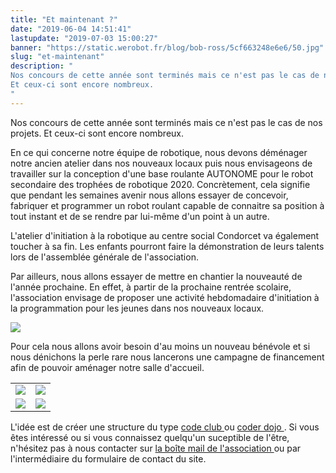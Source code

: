 ```yaml
---
title: "Et maintenant ?"
date: "2019-06-04 14:51:41"
lastupdate: "2019-07-03 15:00:27"
banner: "https://static.werobot.fr/blog/bob-ross/5cf663248e6e6/50.jpg"
slug: "et-maintenant"
description: " 
Nos concours de cette année sont terminés mais ce n'est pas le cas de nos projets.
Et ceux-ci sont encore nombreux.
"
---
```

Nos concours de cette année sont terminés mais ce n'est pas le cas de nos projets.
Et ceux-ci sont encore nombreux.

En ce qui concerne notre équipe de robotique, nous devons déménager notre ancien atelier dans nos nouveaux locaux puis 
nous envisageons de travailler sur la conception d'une base roulante AUTONOME pour le robot secondaire des trophées de robotique 2020.
Concrètement, cela signifie que pendant les semaines avenir nous allons essayer de concevoir, fabriquer et programmer un robot roulant capable de connaitre sa position à tout instant et de se rendre par lui-même d'un point à un autre.

L'atelier d'initiation à la robotique au centre social Condorcet va également toucher à sa fin. Les enfants pourront faire la démonstration de leurs talents lors de l'assemblée générale de l'association.

Par ailleurs, nous allons essayer de mettre en chantier la nouveauté de l'année prochaine. En effet, à partir de la prochaine rentrée scolaire, l'association envisage de proposer une activité hebdomadaire d'initiation à la programmation pour les jeunes dans nos nouveaux locaux.

![](https://static.werobot.fr/blog/bob-ross/5cf663d9d4c5c/50.png)

Pour cela nous allons avoir besoin d'au moins un nouveau bénévole et si nous dénichons la perle rare nous lancerons une campagne de financement afin de pouvoir aménager notre salle d'accueil.
<table>
<tr> 
<td><img src="https://static.werobot.fr/blog/bob-ross/5cf6677bda3e0/50.jpg"></td>
<td><img src="https://static.werobot.fr/blog/bob-ross/5cf6683cac42b/50.jpg"></td>
</tr>
<tr> 
<td><img src="https://static.werobot.fr/blog/bob-ross/5cf6669538a84/50.jpg"></td>
<td><img src="https://static.werobot.fr/blog/bob-ross/5cf6689ddbaf2/50.jpg"></td>
</tr>
</table>

L'idée est de créer une structure du type <a href="http://codeclub.fr/"> code club </a> ou <a href="https://coderdojo.com/"> coder dojo </a>.
Si vous êtes intéressé ou si vous connaissez quelqu'un suceptible de l'être, n'hésitez pas à nous contacter sur <a href="mailto:werobot.fr@gmail.com"> la boîte mail de l'association </a> ou par l'intermédiaire du formulaire de contact du site.

    